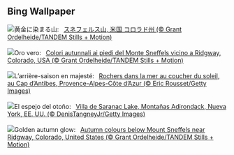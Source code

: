 ## Bing Wallpaper
![](https://www.bing.com/th?id=OHR.RidgwayAspens_JA-JP7797192109_UHD.jpg&w=1000)黄金に染まる山:&nbsp;&ensp;[スネフェルス山, 米国 コロラド州 (© Grant Ordelheide/TANDEM Stills + Motion)](https://www.bing.com/th?id=OHR.RidgwayAspens_JA-JP7797192109_UHD.jpg)
<br><br/>
![](https://www.bing.com/th?id=OHR.RidgwayAspens_IT-IT7479755416_UHD.jpg&w=1000)Oro vero:&nbsp;&ensp;[Colori autunnali ai piedi del Monte Sneffels vicino a Ridgway, Colorado, USA (© Grant Ordelheide/TANDEM Stills + Motion)](https://www.bing.com/th?id=OHR.RidgwayAspens_IT-IT7479755416_UHD.jpg)
<br><br/>
![](https://www.bing.com/th?id=OHR.CapAntibes_FR-FR2066318600_UHD.jpg&w=1000)L’arrière-saison en majesté:&nbsp;&ensp;[Rochers dans la mer au coucher du soleil, au Cap d’Antibes, Provence-Alpes-Côte d’Azur (© Eric Rousset/Getty Images)](https://www.bing.com/th?id=OHR.CapAntibes_FR-FR2066318600_UHD.jpg)
<br><br/>
![](https://www.bing.com/th?id=OHR.SaranacLake_ES-ES0795608317_UHD.jpg&w=1000)El espejo del otoño:&nbsp;&ensp;[Villa de Saranac Lake, Montañas Adirondack, Nueva York, EE. UU. (© DenisTangneyJr/Getty Images)](https://www.bing.com/th?id=OHR.SaranacLake_ES-ES0795608317_UHD.jpg)
<br><br/>
![](https://www.bing.com/th?id=OHR.RidgwayAspens_EN-GB4884464302_UHD.jpg&w=1000)Golden autumn glow:&nbsp;&ensp;[Autumn colours below Mount Sneffels near Ridgway, Colorado, United States (© Grant Ordelheide/TANDEM Stills + Motion)](https://www.bing.com/th?id=OHR.RidgwayAspens_EN-GB4884464302_UHD.jpg)
<br><br/>
